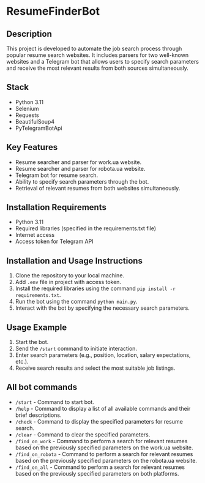 # ResumeFinderBot

## Description

This project is developed to automate the job search process through popular resume search websites. 
It includes parsers for two well-known websites and a Telegram bot that allows users 
to specify search parameters and receive the most relevant results from both sources simultaneously.

## Stack

- Python 3.11
- Selenium
- Requests
- BeautifulSoup4
- PyTelegramBotApi

## Key Features

- Resume searcher and parser for work.ua website. 
- Resume searcher and parser for robota.ua website. 
- Telegram bot for resume search. 
- Ability to specify search parameters through the bot. 
- Retrieval of relevant resumes from both websites simultaneously.

## Installation Requirements

- Python 3.11
- Required libraries (specified in the requirements.txt file)
- Internet access
- Access token for Telegram API

## Installation and Usage Instructions

1. Clone the repository to your local machine. 
2. Add `.env` file in project with access token. 
3. Install the required libraries using the command ```pip install -r requirements.txt```. 
4. Run the bot using the command ```python main.py```. 
5. Interact with the bot by specifying the necessary search parameters.

## Usage Example

1. Start the bot. 
2. Send the `/start` command to initiate interaction.
3. Enter search parameters (e.g., position, location, salary expectations, etc.). 
4. Receive search results and select the most suitable job listings.

## All bot commands

- `/start` - Command to start bot.
- `/help` - Command to display a list of all available commands and their brief descriptions.
- `/check` - Command to display the specified parameters for resume search.
- `/clear` - Command to clear the specified parameters.
- `/find_on_work` - Command to perform a search for relevant resumes based on 
the previously specified parameters on the work.ua website.
- `/find_on_robota` - Command to perform a search for relevant resumes based on 
the previously specified parameters on the robota.ua website.
- `/find_on_all` - Command to perform a search for relevant resumes based on 
the previously specified parameters on both platforms.